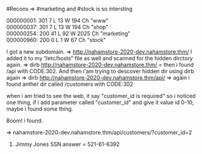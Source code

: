 #Recons
=> #marketing and #stock is so intersting

000000001:   301        7 L      13 W       194 Ch      "www"                                                                                                 
000000037:   301        7 L      13 W       194 Ch      "shop"                                                                                                
000000254:   200        41 L     92 W       2025 Ch     "marketing"                                                                                           
000000960:   200        0 L      1 W        67 Ch       "stock"
  
I got a new subdomain. => http://nahamstore-2020-dev.nahamstore.thm/ I added it to my “/etc/hosts” file as well and scanned for the hidden dirctory again. => dirb http://nahamstore-2020-dev.nahamstore.thm/ = then i found /api with CODE:302. And then i'am trying to descover hidden dir using dirb again => dirb http://nahamstore-2020-dev.nahamstore.thm/api/ => again i found anther dir called /customers with CODE:302

when i am tried to see the web, it say "customer_id is required" so i noticed one thing, if i add parameter called "customer_id" and give it value id 0-10, maybe i found some thing. 

Boom! i found.

=> nahamstore-2020-dev.nahamstore.thm/api/customers/?customer_id=2


1. Jimmy Jones SSN 
answer = 521-61-6392

